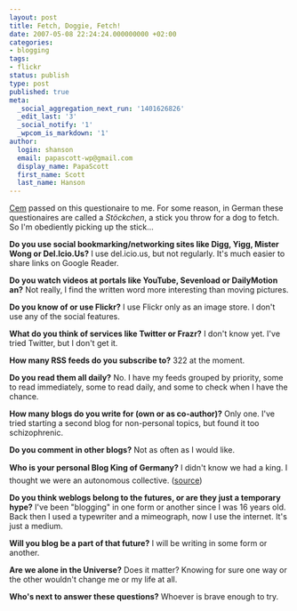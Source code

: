 ```yaml
---
layout: post
title: Fetch, Doggie, Fetch!
date: 2007-05-08 22:24:24.000000000 +02:00
categories:
- blogging
tags:
- flickr
status: publish
type: post
published: true
meta:
  _social_aggregation_next_run: '1401626826'
  _edit_last: '3'
  _social_notify: '1'
  _wpcom_is_markdown: '1'
author:
  login: shanson
  email: papascott-wp@gmail.com
  display_name: PapaScott
  first_name: Scott
  last_name: Hanson
---
```

<p><a href="http://sprechblase.wordpress.com/2007/05/06/aua/">Cem</a> passed on this questionaire to me. For some reason, in German these questionaires are called a <em>Stöckchen</em>, a stick you throw for a dog to fetch. So I'm obediently picking up the stick...</p>
<p><strong>Do you use social bookmarking/networking sites like Digg, Yigg, Mister Wong or Del.Icio.Us?</strong> I use del.icio.us, but not regularly. It's much easier to share links on Google Reader.</p>
<p><strong>Do you watch videos at portals like YouTube, Sevenload or DailyMotion an?</strong> Not really, I find the written word more interesting than moving pictures.</p>
<p><strong>Do you know of or use Flickr?</strong> I use Flickr only as an image store. I don't use any of the social features.</p>
<p><strong>What do you think of services like Twitter or Frazr?</strong> I don't know yet. I've tried Twitter, but I don't get it.</p>
<p><strong>How many RSS feeds do you subscribe to?</strong> 322 at the moment.</p>
<p><strong>Do you read them all daily?</strong> No. I have my feeds grouped by priority, some to read immediately, some to read daily, and some to check when I have the chance.</p>
<p><strong>How many blogs do you write for (own or as co-author)?</strong> Only one. I've tried starting a second blog for non-personal topics, but found it too schizophrenic.</p>
<p><strong>Do you comment in other blogs?</strong> Not as often as I would like.</p>
<p><strong>Who is your personal Blog King of Germany?</strong> I didn't know we had a king. I thought we were an autonomous collective. (<a href="http://www.imdb.com/title/tt0071853/quotes">source</a>)</p>
<p><strong>Do you think weblogs belong to the futures, or are they just a temporary hype?</strong> I've been "blogging" in one form or another since I was 16 years old. Back then I used a typewriter and a mimeograph, now I use the internet. It's just a medium.</p>
<p><strong>Will you blog be a part of that future?</strong> I will be writing in some form or another.</p>
<p><strong>Are we alone in the Universe?</strong> Does it matter? Knowing for sure one way or the other wouldn't change me or my life at all.</p>
<p><strong>Who's next to answer these questions?</strong> Whoever is brave enough to try.</p>
